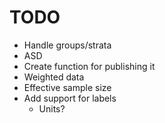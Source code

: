 # TODO

- Handle groups/strata
- ASD
- Create function for publishing it
- Weighted data
- Effective sample size
- Add support for labels
  - Units?
